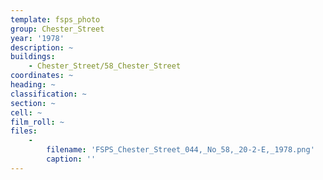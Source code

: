 ```yaml
---
template: fsps_photo
group: Chester_Street
year: '1978'
description: ~
buildings:
    - Chester_Street/58_Chester_Street
coordinates: ~
heading: ~
classification: ~
section: ~
cell: ~
film_roll: ~
files:
    -
        filename: 'FSPS_Chester_Street_044,_No_58,_20-2-E,_1978.png'
        caption: ''
---
```

